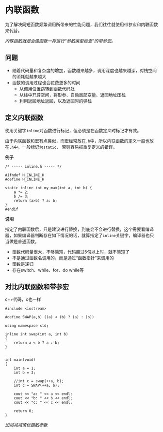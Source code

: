 # 内联函数

为了解决简短函数频繁调用所带来的性能问题，我们往往就使用带参宏和内联函数来代替。

*内联函数就是会像函数一样进行“参数类型检查”的带参宏。*

## 问题

- 随着代码量和复杂度的增加，函数越来越多，调用深度也越来越深，对栈空间的消耗就越来越大
- 函数的调用过程也会花费更多的时间
  - 从调用位置跳转到函数代码处
  - 从栈中开辟空间，将形参、自动局部变量、返回地址压栈
  - 利用返回地址返回，以及返回时的弹栈

## 定义内联函数

使用关键字`inline`对函数进行标记，但必须是在函数定义时标记才有效。

由于内联函数和宏有点类似，而宏经常放在`.h`中，所以内联函数的定义一般也放在`.h`中。一般标记为`static`， 否则容易报重复定义的错误。

**例子**

```
/* ----- inline.h ----- */

#ifndef H_INLINE_H
#define H_INLINE_H

static inline int my_max(int a, int b) {
    a *= 2;
    b /= 3;
    return (a>b) ? a: b;
}
#endif
```

**说明**

指定了内联函数后，只是建议进行替换，到底会不会进行替换，这个需要看编译器，如果编译器判断存在如下情况的话，就算指定了`inline`关键字，编译器也只当做是普通函数。

- 函数代码量很大，不够简短，代码超过5句以上时，就不简短了
- 不是通过函数名调用的，而是通过“函数指针”来调用的
- 函数是递归
- 存在switch、while、for、do while等


## 对比内联函数和带参宏

c++代码，c也一样

```
#include <iostream>

#define SWAP(a,b) ((a) < (b) ? (a) : (b))

using namespace std;

inline int swap(int a, int b)
{
    return a < b ? a : b;
}


int main(void)
{
    int a = 1;
    int b = 3;

    //int c = swap(++a, b);
    int c = SWAP(++a, b);

    cout << "a: " << a << endl;
    cout << "b: " << b << endl;
    cout << "c: " << c << endl;

    return 0;
}
```

*加加减减慎做函数参数*
